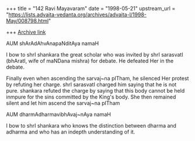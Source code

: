 +++
title = "142 Ravi Mayavaram"
date = "1998-05-21"
upstream_url = "https://lists.advaita-vedanta.org/archives/advaita-l/1998-May/008798.html"

+++
[Archive link](https://lists.advaita-vedanta.org/archives/advaita-l/1998-May/008798.html)

AUM shArAdAhvAnapaNditAya namaH

I bow to shrI shankara the great scholar who was invited by shrI
sarasvatI (bhAratI,  wife of maNDana mishra) for debate. He
defeated Her in the debate.

Finally even when ascending the sarvaj~na pITham, he silenced Her
protest by refuting her charge. shrI sarasvatI charged him saying that
he is not pure. shankara refuted the charge by saying that this
body cannot be held inmpure for the sins committed by the King's
body. She then remained silent and let him ascend the sarvaj~na pITham

AUM dharmAdharmavibhAvaj~nAya namaH

I bow to shrI shankara who knows the distinction between dharma and
adharma and who has an indepth understanding of it.

